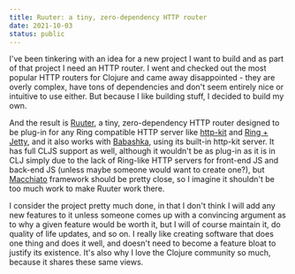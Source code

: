 ```yaml
---
title: Ruuter: a tiny, zero-dependency HTTP router
date: 2021-10-03
status: public
---
```


I've been tinkering with an idea for a new project I want to build and as part of that project I need an HTTP router. I went and checked out the most popular HTTP routers for Clojure and came away disappointed - they are overly complex, have tons of dependencies and don't seem entirely nice or intuitive to use either. But because I like building stuff, I decided to build my own.

And the result is [Ruuter](https://github.com/askonomm/ruuter), a tiny, zero-dependency HTTP router designed to be plug-in for any Ring compatible HTTP server like [http-kit](https://github.com/http-kit/http-kit) and [Ring + Jetty](https://github.com/ring-clojure/ring), and it also works with [Babashka](https://github.com/babashka/babashka), using its built-in http-kit server. It has full CLJS support as well, although it wouldn't be as plug-in as it is in CLJ simply due to the lack of Ring-like HTTP servers for front-end JS and back-end JS (unless maybe someone would want to create one?), but [Macchiato](https://github.com/macchiato-framework) framework should be pretty close, so I imagine it shouldn't be too much work to make Ruuter work there.

I consider the project pretty much done, in that I don't think I will add any new features to it unless someone comes up with a convincing argument as to why a given feature would be worth it, but I will of course maintain it, do quality of life updates, and so on. I really like creating software that does one thing and does it well, and doesn't need to become a feature bloat to justify its existence. It's also why I love the Clojure community so much, because it shares these same views.

